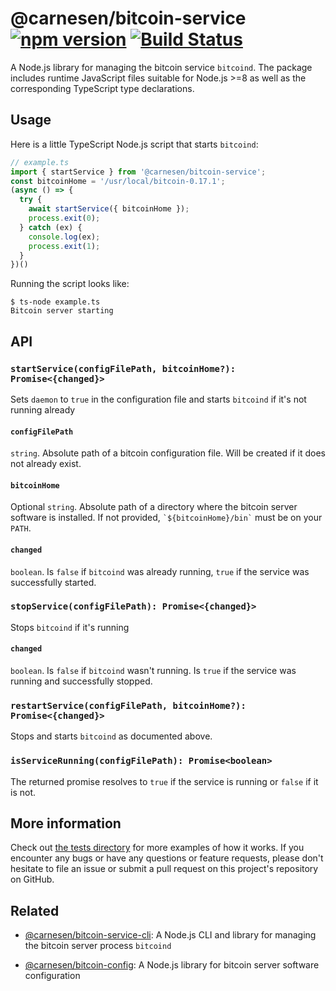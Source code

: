 # @carnesen/bitcoin-service [![npm version](https://badge.fury.io/js/%40carnesen%2Fbitcoin-service.svg)](https://badge.fury.io/js/%40carnesen%2Fbitcoin-service) [![Build Status](https://travis-ci.com/carnesen/bitcoin-service.svg?branch=master)](https://travis-ci.com/carnesen/bitcoin-service)

A Node.js library for managing the bitcoin service `bitcoind`. The package includes runtime JavaScript files suitable for Node.js >=8 as well as the corresponding TypeScript type declarations.

## Usage

Here is a little TypeScript Node.js script that starts `bitcoind`:
```ts
// example.ts
import { startService } from '@carnesen/bitcoin-service';
const bitcoinHome = '/usr/local/bitcoin-0.17.1';
(async () => {
  try {
    await startService({ bitcoinHome });
    process.exit(0);
  } catch (ex) {
    console.log(ex);
    process.exit(1);
  }
})()
```

Running the script looks like:
```
$ ts-node example.ts
Bitcoin server starting
```

## API
### `startService(configFilePath, bitcoinHome?): Promise<{changed}>`
Sets `daemon` to `true` in the configuration file and starts `bitcoind` if it's not running already

#### `configFilePath`
`string`. Absolute path of a bitcoin configuration file. Will be created if it does not already exist.

#### `bitcoinHome`
Optional `string`. Absolute path of a directory where the bitcoin server software is installed. If not provided, `` `${bitcoinHome}/bin` `` must be on your `PATH`.

#### `changed`
`boolean`. Is `false` if `bitcoind` was already running, `true` if the service was successfully started.

### `stopService(configFilePath): Promise<{changed}>`
Stops `bitcoind` if it's running

#### `changed`
`boolean`. Is `false` if `bitcoind` wasn't running. Is `true` if the service was running and successfully stopped.

### `restartService(configFilePath, bitcoinHome?): Promise<{changed}>`
Stops and starts `bitcoind` as documented above.

### `isServiceRunning(configFilePath): Promise<boolean>`
The returned promise resolves to `true` if the service is running or `false` if it is not.

## More information
Check out [the tests directory](src/__tests__) for more examples of how it works. If you encounter any bugs or have any questions or feature requests, please don't hesitate to file an issue or submit a pull request on this project's repository on GitHub.

## Related
- [@carnesen/bitcoin-service-cli](https://github.com/carnesen/bitcoin-service-cli): A Node.js CLI and library for managing the bitcoin server process `bitcoind`

- [@carnesen/bitcoin-config](https://github.com/carnesen/bitcoin-config): A Node.js library for bitcoin server software configuration
